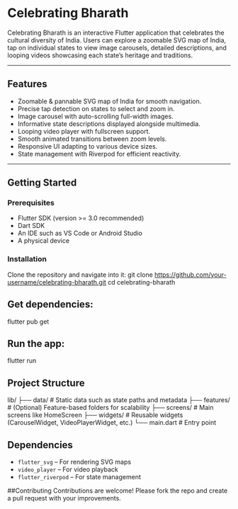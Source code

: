 # Celebrating Bharath

Celebrating Bharath is an interactive Flutter application that celebrates the cultural diversity of India. Users can explore a zoomable SVG map of India, tap on individual states to view image carousels, detailed descriptions, and looping videos showcasing each state’s heritage and traditions.

---

## Features

- Zoomable & pannable SVG map of India for smooth navigation.
- Precise tap detection on states to select and zoom in.
- Image carousel with auto-scrolling full-width images.
- Informative state descriptions displayed alongside multimedia.
- Looping video player with fullscreen support.
- Smooth animated transitions between zoom levels.
- Responsive UI adapting to various device sizes.
- State management with Riverpod for efficient reactivity.

---

## Getting Started

### Prerequisites

- Flutter SDK (version >= 3.0 recommended)
- Dart SDK
- An IDE such as VS Code or Android Studio
- A physical device

### Installation

Clone the repository and navigate into it:
git clone https://github.com/your-username/celebrating-bharath.git
cd celebrating-bharath

## Get dependencies:
flutter pub get

## Run the app:
flutter run

## Project Structure
lib/
├── data/ # Static data such as state paths and metadata
├── features/ # (Optional) Feature-based folders for scalability
├── screens/ # Main screens like HomeScreen
├── widgets/ # Reusable widgets (CarouselWidget, VideoPlayerWidget, etc.)
└── main.dart # Entry point


## Dependencies
- `flutter_svg` – For rendering SVG maps  
- `video_player` – For video playback  
- `flutter_riverpod` – For state management  

##Contributing
Contributions are welcome! Please fork the repo and create a pull request with your improvements.



